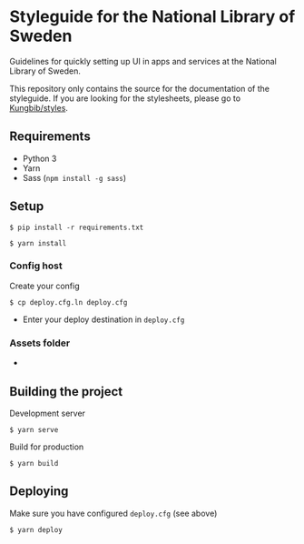 # Styleguide for the National Library of Sweden
Guidelines for quickly setting up UI in apps and services at the National Library of Sweden.

This repository only contains the source for the documentation of the styleguide. If you are looking for the stylesheets, please go to [Kungbib/styles](https://github.com/Kungbib/styles).

## Requirements
* Python 3
* Yarn
* Sass (`npm install -g sass`)

## Setup

```
$ pip install -r requirements.txt

$ yarn install
```

### Config host

Create your config

```
$ cp deploy.cfg.ln deploy.cfg
```

* Enter your deploy destination in `deploy.cfg`

### Assets folder

-

## Building the project

Development server
```
$ yarn serve
```

Build for production
```
$ yarn build
```

## Deploying

Make sure you have configured `deploy.cfg` (see above)

```
$ yarn deploy
```

